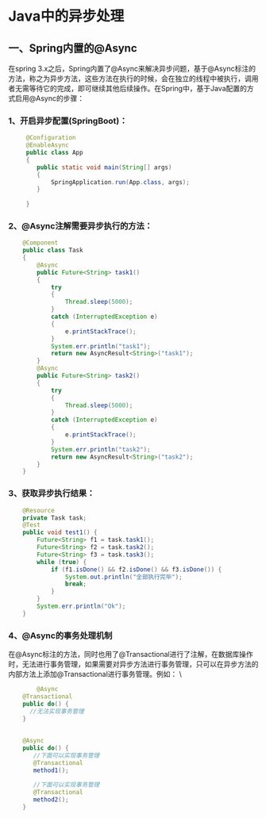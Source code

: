 # Java中的异步处理
## 一、Spring内置的@Async
在spring 3.x之后，Spring内置了@Async来解决异步问题，基于@Async标注的方法，称之为异步方法，这些方法在执行的时候，会在独立的线程中被执行，调用者无需等待它的完成，即可继续其他后续操作。在Spring中，基于Java配置的方式启用@Async的步骤：
### 1、开启异步配置(SpringBoot)：
```java
	 @Configuration                                  
	 @EnableAsync                                    
	 public class App                                
	 {                                               
	    public static void main(String[] args)       
	    {                                            
	        SpringApplication.run(App.class, args);  
	    }                                            
	                                                 
	 }    
```                                           
	                                        
### 2、@Async注解需要异步执行的方法：
```java
	@Component
	public class Task
	{    
	    @Async
	    public Future<String> task1()
	    {
	        try
	        {
	            Thread.sleep(5000);
	        }
	        catch (InterruptedException e)
	        {
	            e.printStackTrace();
	        }
	        System.err.println("task1");
	        return new AsyncResult<String>("task1");
	    }
	    @Async
	    public Future<String> task2()
	    {
	        try
	        {
	            Thread.sleep(5000);
	        }
	        catch (InterruptedException e)
	        {
	            e.printStackTrace();
	        }
	        System.err.println("task2");
	        return new AsyncResult<String>("task2");
	    }
	}  
```
	
### 3、获取异步执行结果：
```java
	@Resource
	private Task task;
	@Test
	public void test1() {
		Future<String> f1 = task.task1();
		Future<String> f2 = task.task2();
		Future<String> f3 = task.task3();
		while (true) {
			if (f1.isDone() && f2.isDone() && f3.isDone()) {
				System.out.println("全部执行完毕");
				break;
			}
		}
		System.err.println("Ok");
	} 
```
### 4、@Async的事务处理机制
在@Async标注的方法，同时也用了@Transactional进行了注解，在数据库操作时，无法进行事务管理，如果需要对异步方法进行事务管理，只可以在异步方法的内部方法上添加@Transactional进行事务管理。例如： \
```java	
        @Async
	@Transactional
	public do() {
	  //无法实现事务管理
	}
	
	
	@Async
	public do() {
	   //下面可以实现事务管理
	   @Transactional
	   method1();
	   
	   //下面可以实现事务管理
	   @Transactional
	   method2();
	}
```
                              